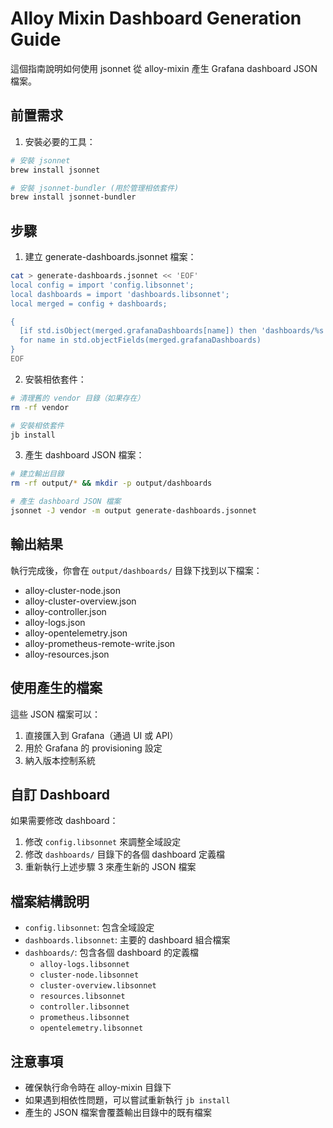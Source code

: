 # Alloy Mixin Dashboard Generation Guide

這個指南說明如何使用 jsonnet 從 alloy-mixin 產生 Grafana dashboard JSON 檔案。

## 前置需求

1. 安裝必要的工具：
```bash
# 安裝 jsonnet
brew install jsonnet

# 安裝 jsonnet-bundler (用於管理相依套件)
brew install jsonnet-bundler
```

## 步驟

1. 建立 generate-dashboards.jsonnet 檔案：
```bash
cat > generate-dashboards.jsonnet << 'EOF'
local config = import 'config.libsonnet';
local dashboards = import 'dashboards.libsonnet';
local merged = config + dashboards;

{
  [if std.isObject(merged.grafanaDashboards[name]) then 'dashboards/%s' % std.strReplace(name, '.json.json', '.json')]: merged.grafanaDashboards[name]
  for name in std.objectFields(merged.grafanaDashboards)
}
EOF
```

2. 安裝相依套件：
```bash
# 清理舊的 vendor 目錄（如果存在）
rm -rf vendor

# 安裝相依套件
jb install
```

3. 產生 dashboard JSON 檔案：
```bash
# 建立輸出目錄
rm -rf output/* && mkdir -p output/dashboards

# 產生 dashboard JSON 檔案
jsonnet -J vendor -m output generate-dashboards.jsonnet
```

## 輸出結果

執行完成後，你會在 `output/dashboards/` 目錄下找到以下檔案：
- alloy-cluster-node.json
- alloy-cluster-overview.json
- alloy-controller.json
- alloy-logs.json
- alloy-opentelemetry.json
- alloy-prometheus-remote-write.json
- alloy-resources.json

## 使用產生的檔案

這些 JSON 檔案可以：
1. 直接匯入到 Grafana（通過 UI 或 API）
2. 用於 Grafana 的 provisioning 設定
3. 納入版本控制系統

## 自訂 Dashboard

如果需要修改 dashboard：
1. 修改 `config.libsonnet` 來調整全域設定
2. 修改 `dashboards/` 目錄下的各個 dashboard 定義檔
3. 重新執行上述步驟 3 來產生新的 JSON 檔案

## 檔案結構說明

- `config.libsonnet`: 包含全域設定
- `dashboards.libsonnet`: 主要的 dashboard 組合檔案
- `dashboards/`: 包含各個 dashboard 的定義檔
  - `alloy-logs.libsonnet`
  - `cluster-node.libsonnet`
  - `cluster-overview.libsonnet`
  - `resources.libsonnet`
  - `controller.libsonnet`
  - `prometheus.libsonnet`
  - `opentelemetry.libsonnet`

## 注意事項

- 確保執行命令時在 alloy-mixin 目錄下
- 如果遇到相依性問題，可以嘗試重新執行 `jb install`
- 產生的 JSON 檔案會覆蓋輸出目錄中的既有檔案